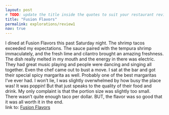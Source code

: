 ```yaml
---
layout: post
# TODO: update the title inside the quotes to suit your restaurant review needs
title: "Fusion Flavors"
permalink: explorations/review1
nav: true
---
```


I dined at Fusion Flavors this past Saturday night. The shrimp tacos exceeded my expectations. The sauce paired with the tempura shrimp immaculately, and the fresh lime and cilantro brought an amazing freshness. The dish really melted in my mouth and the energy in there was electric. They had great music playing and people were dancing and singing all together. Even the chef came out to bust a move. I sat at the bar and got their special spicy margarita as well. Probably one of the best margaritas I’ve ever had. I won’t lie, I was slightly overwhelmed by how busy the place was! It was poppin! But that just speaks to the quality of their food and drink. My only complaint is that the portion size was slightly too small. There wasn’t quite enough taco per dollar. BUT, the flavor was so good that it was all worth it in the end. 
<br>
link to: [Fusion Flavors](https://allegheny-college-cmpsc-105-spring-2024.github.io/resto-Faarisc/menu)
